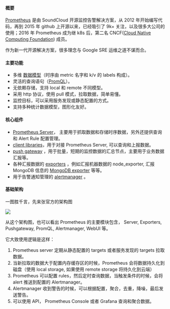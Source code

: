 #### **概要**

[Prometheus](https://prometheus.io) 是由 SoundCloud 开源监控告警解决方案，从 2012 年开始编写代码，再到 2015 年 github 上开源以来，已经吸引了 9k+ 关注，以及很多大公司的使用；2016 年 Prometheus 成为继 k8s 后，第二名 CNCF\([Cloud Native Computing Foundation](https://cncf.io/)\) 成员。

作为新一代开源解决方案，很多理念与 Google SRE 运维之道不谋而合。

#### **主要功能**

* 多维 [数据模型](https://prometheus.io/docs/concepts/data_model/)（时序由 metric 名字和 k/v 的 labels 构成）。
* 灵活的查询语句（[PromQL](https://prometheus.io/docs/querying/basics/)）。
* 无依赖存储，支持 local 和 remote 不同模型。
* 采用 http 协议，使用 pull 模式，拉取数据，简单易懂。
* 监控目标，可以采用服务发现或静态配置的方式。
* 支持多种统计数据模型，图形化友好。

#### **核心组件**

* [Prometheus Server](https://github.com/prometheus/prometheus)， 主要用于抓取数据和存储时序数据，另外还提供查询和 Alert Rule 配置管理。
* [client libraries](https://prometheus.io/docs/instrumenting/clientlibs/)，用于对接 Prometheus Server, 可以查询和上报数据。 
* [push gateway](https://github.com/prometheus/pushgateway) ，用于批量，短期的监控数据的汇总节点，主要用于业务数据汇报等。
* 各种汇报数据的 [exporters](https://prometheus.io/docs/instrumenting/exporters/) ，例如汇报机器数据的 node\_exporter,  汇报 MongoDB 信息的 [MongoDB exporter](https://github.com/dcu/mongodb_exporter) 等等。
* 用于告警通知管理的 [alertmanager](https://github.com/prometheus/alertmanager) 。

#### **基础架构**

一图胜千言，先来张官方的架构图

![](https://prometheus.io/assets/architecture.svg)

从这个架构图，也可以看出 Prometheus 的主要模块包含， Server,  Exporters, Pushgateway, PromQL, Alertmanager, WebUI 等。

它大致使用逻辑是这样：

1. Prometheus server 定期从静态配置的 targets 或者服务发现的 targets 拉取数据。
2. 当新拉取的数据大于配置内存缓存区的时候，Prometheus 会将数据持久化到磁盘（使用 local storage, 如果使用 remote storage 将持久化到云端）
3. Prometheus 可以配置 rules，然后定时查询数据，当触发条件的时候，会将 alert 推送到配置的 Alertmanager。
4. Alertmanager 收到警告的时候，可以根据配置，聚合，去重，降噪，最后发送警告。
5. 可以使用 API， Prometheus Console 或者 Grafana 查询和聚合数据。

#### 



